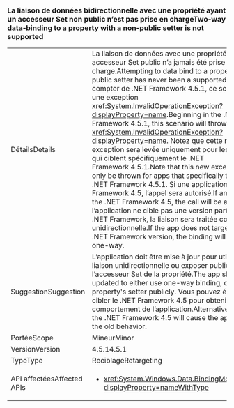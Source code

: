 ### <a name="two-way-data-binding-to-a-property-with-a-non-public-setter-is-not-supported"></a><span data-ttu-id="c4477-101">La liaison de données bidirectionnelle avec une propriété ayant un accesseur Set non public n’est pas prise en charge</span><span class="sxs-lookup"><span data-stu-id="c4477-101">Two-way data-binding to a property with a non-public setter is not supported</span></span>

|   |   |
|---|---|
|<span data-ttu-id="c4477-102">Détails</span><span class="sxs-lookup"><span data-stu-id="c4477-102">Details</span></span>|<span data-ttu-id="c4477-103">La liaison de données avec une propriété sans accesseur Set public n’a jamais été prise en charge.</span><span class="sxs-lookup"><span data-stu-id="c4477-103">Attempting to data bind to a property without a public setter has never been a supported scenario.</span></span> <span data-ttu-id="c4477-104">À compter de .NET Framework 4.5.1, ce scénario lève une exception <xref:System.InvalidOperationException?displayProperty=name>.</span><span class="sxs-lookup"><span data-stu-id="c4477-104">Beginning in the .NET Framework 4.5.1, this scenario will throw an <xref:System.InvalidOperationException?displayProperty=name>.</span></span> <span data-ttu-id="c4477-105">Notez que cette nouvelle exception sera levée uniquement pour les applications qui ciblent spécifiquement le .NET Framework 4.5.1.</span><span class="sxs-lookup"><span data-stu-id="c4477-105">Note that this new exception will only be thrown for apps that specifically target the .NET Framework 4.5.1.</span></span> <span data-ttu-id="c4477-106">Si une application cible le .NET Framework 4.5, l’appel sera autorisé.</span><span class="sxs-lookup"><span data-stu-id="c4477-106">If an app targets the .NET Framework 4.5, the call will be allowed.</span></span> <span data-ttu-id="c4477-107">Si l’application ne cible pas une version particulière du .NET Framework, la liaison sera traitée comme étant unidirectionnelle.</span><span class="sxs-lookup"><span data-stu-id="c4477-107">If the app does not target a particular .NET Framework version, the binding will be treated as one-way.</span></span>|
|<span data-ttu-id="c4477-108">Suggestion</span><span class="sxs-lookup"><span data-stu-id="c4477-108">Suggestion</span></span>|<span data-ttu-id="c4477-109">L’application doit être mise à jour pour utiliser une liaison unidirectionnelle ou exposer publiquement l’accesseur Set de la propriété.</span><span class="sxs-lookup"><span data-stu-id="c4477-109">The app should be updated to either use one-way binding, or expose the property's setter publicly.</span></span> <span data-ttu-id="c4477-110">Vous pouvez également cibler le .NET Framework 4.5 pour obtenir l’ancien comportement de l’application.</span><span class="sxs-lookup"><span data-stu-id="c4477-110">Alternatively, targeting the .NET Framework 4.5 will cause the app to exhibit the old behavior.</span></span>|
|<span data-ttu-id="c4477-111">Portée</span><span class="sxs-lookup"><span data-stu-id="c4477-111">Scope</span></span>|<span data-ttu-id="c4477-112">Mineur</span><span class="sxs-lookup"><span data-stu-id="c4477-112">Minor</span></span>|
|<span data-ttu-id="c4477-113">Version</span><span class="sxs-lookup"><span data-stu-id="c4477-113">Version</span></span>|<span data-ttu-id="c4477-114">4.5.1</span><span class="sxs-lookup"><span data-stu-id="c4477-114">4.5.1</span></span>|
|<span data-ttu-id="c4477-115">Type</span><span class="sxs-lookup"><span data-stu-id="c4477-115">Type</span></span>|<span data-ttu-id="c4477-116">Reciblage</span><span class="sxs-lookup"><span data-stu-id="c4477-116">Retargeting</span></span>|
|<span data-ttu-id="c4477-117">API affectées</span><span class="sxs-lookup"><span data-stu-id="c4477-117">Affected APIs</span></span>|<ul><li><xref:System.Windows.Data.BindingMode.TwoWay?displayProperty=nameWithType></li></ul>|

